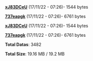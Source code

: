 [**xJ83DCeU**](/data/xJ83DCeU.txt) (17/11/22 - 07:26)- 1544 bytes

[**737eapgk**](/data/737eapgk.txt) (17/11/22 - 07:26)- 6761 bytes

[**xJ83DCeU**](/data/xJ83DCeU.txt) (17/11/22 - 07:26)- 1544 bytes

[**737eapgk**](/data/737eapgk.txt) (17/11/22 - 07:26)- 6761 bytes

**Total Datas**: 3482

**Total Size**: 19.16 MB / 19.2 MB
